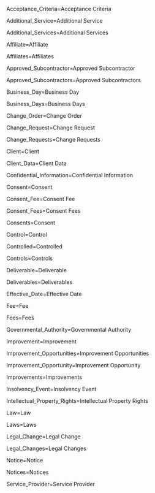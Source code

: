 Acceptance_Criteria=<span class="definedterm">Acceptance Criteria</span>

Additional_Service=<span class="definedterm">Additional Service</span>

Additional_Services=<span class="definedterm">Additional Services</span>

Affiliate=<span class="definedterm">Affiliate</span>

Affiliates=<span class="definedterm">Affiliates</span>

Approved_Subcontractor=<span class="definedterm">Approved Subcontractor</span>

Approved_Subcontractors=<span class="definedterm">Approved Subcontractors</span>

Business_Day=<span class="definedterm">Business Day</span>

Business_Days=<span class="definedterm">Business Days</span>

Change_Order=<span class="definedterm">Change Order</span>

Change_Request=<span class="definedterm">Change Request</span>

Change_Requests=<span class="definedterm">Change Requests</span>

Client=<span class="definedterm">Client</span>

Client_Data=<span class="definedterm">Client Data</span>

Confidential_Information=<span class="definedterm">Confidential Information</span>

Consent=<span class="definedterm">Consent</span>

Consent_Fee=<span class="definedterm">Consent Fee</span>

Consent_Fees=<span class="definedterm">Consent Fees</span>

Consents=<span class="definedterm">Consent</span>

Control=<span class="definedterm">Control</span>

Controlled=<span class="definedterm">Controlled</span>

Controls=<span class="definedterm">Controls</span>

Deliverable=<span class="definedterm">Deliverable</span>

Deliverables=<span class="definedterm">Deliverables</span>

Effective_Date=<span class="definedterm">Effective Date</span>

Fee=<span class="definedterm">Fee</span>

Fees=<span class="definedterm">Fees</span>

Governmental_Authority=<span class="definedterm">Governmental Authority</span>

Improvement=<span class="definedterm">Improvement</span>

Improvement_Opportunities=<span class="definedterm">Improvement Opportunities</span>

Improvement_Opportunity=<span class="definedterm">Improvement Opportunity</span>

Improvements=<span class="definedterm">Improvements</span>

Insolvency_Event=<span class="definedterm">Insolvency Event</span>

Intellectual_Property_Rights=<span class="definedterm">Intellectual Property Rights</span>

Law=<span class="definedterm">Law</span>

Laws=<span class="definedterm">Laws</span>

Legal_Change=<span class="definedterm">Legal Change</span>

Legal_Changes=<span class="definedterm">Legal Changes</span>

Notice=<span class="definedterm">Notice</span>

Notices=<span class="definedterm">Notices</span>

Service_Provider=<span class="definedterm">Service Provider</span>
